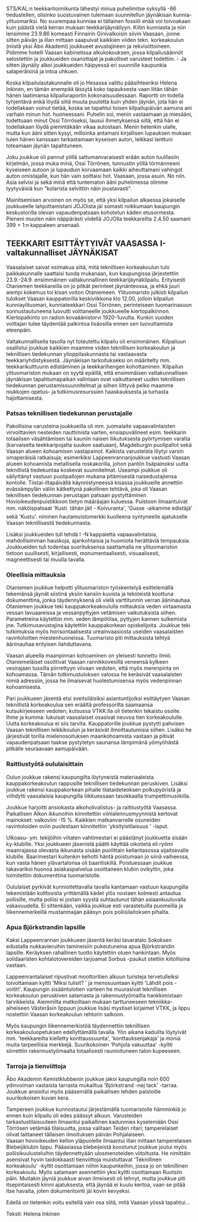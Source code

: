 STS/KAL:n teekkaritoimikunta lähestyi minua puhelimitse syksyllä -86 tiedustellen, olisinko suostuvainen tulemaan 
suunnitellun jäynäkisan kunnia-ylituomariksi. No suurempaa kunniaa ei tällainen fossiili enää voi toivoakaan kuin 
päästä vielä kerran mukaan teekkarijäynäilyyn. Kiitin kunniasta ja niin lensimme 23.9.86 komeasti Finnairin 
Ginivalkoisin siivin Vaasaan, jonne sitten päivän ja illan mittaan saapuivat kaikkien viiden tekn. korkeakoulun (niistä 
yksi Åbo Akademi) joukkueet avustajineen ja rekvisiittoineen. Pidimme hotelli Vaasan kabinetissa alkukokouksen, 
jossa kilpailusäännöt selostettiin ja joukkueiden osanottajat ja pakolliset varusteet todettiin. - Ja sitten jäynäily alkoi 
joukkueiden häipyessä eri suunnille kaupunkia salaperäisinä ja intoa uhkuen. 

Koska kilpailulautakunnalle oli jo Hesassa valittu pääsihteeriksi Helena Inkinen, en tämän enempää lässytä koko 
tapauksesta vaan liitän tähän hänen laatimansa kilpailuraportin kokonaisuudessaan. Raportti on todella tyhjentävä 
enkä löydä siitä muuta puutetta kuin yhden jäynän, jota hän ei todellakaan voinut tietää, koska se tapahtui toisen 
kilpailupäivän aamuna ani varhain minun hot. huoneessani. Puhelin soi, menin vastaamaan ja miesääni, todettuaan 
minut Ossi Törröseksi, lausui ihmetyksensä siitä, että hän ei todellakaan löydä pienintäkään vikaa autostaan. Menin 
tietenkin ulalle, mutta kun ääni sitten kysyi, milloinka antamani kirjallisen lupauksen mukaan tulen hänen kanssaan 
tarkastamaan kyseisen auton, leikkasi lanttuni toteamaan jäynän tapahtuneen.

Joku joukkue oli pannut yöllä sattumanvaraisesti erään auton tuulilasiin kirjelmän, jossa muka minä, Ossi Törrönen, 
tunnustin yöllä törmänneeni kyseiseen autoon ja lupauduin korvaamaan kaikki aiheuttamani vahingot auton 
omistajalle, kun hän vain soittaisi hot. Vaasaan, jossa asuin. No niin. Asia selvisi ja sekä minä että tuntematon ääni 
puhelimessa olimme tyytyväisiä kun "kolarista selvittiin näin joustavasti". 

Mainitsemisen arvoinen on myös se, että yksi kilpailun alkaessa jokaiselle joukkueelle lahjoittamistani JOJOista jäi 
somasti roikkumaan kaupungin keskustorilla olevan vapaudenpatsaan kohotetun käden etusormesta. Pieneni muuten 
näin näppärästi viidellä JOJOlla teekkareilta 2.4.50 saamani 399 + 1:n kappaleen arsenaali. 

## TEEKKARIT ESITTÄYTYIVÄT VAASASSA I-valtakunnalliset JÄYNÄKISAT 
Vaasalaiset saivat esimakua siitä, mitä teknillisen korkeakoulun tulo paikkakunnalle saattaisi tuoda mukanaan, kun 
kaupungissa järjestettiin 23.9.-24.9. ensimmäinen valtakunnallinen teekkarijäynäkilpailu. Erityisesti Otaniemen 
teekkareilla on jo pitkät perinteet jäynänteossa, ja ehkä juuri aiempi kokemus toi kisan voiton Otaniemeen. 
Ylituomaristo julkisti kilpailun tulokset Vaasan kauppatorilla keskiviikkona klo 12.00, jolloin kilpailun 
kunniaylituomari, kunniateekkari Ossi Törrönen, perinteiseen tuomarinasuun sonnustautuneena luovutti voittaneelle 
joukkueelle kiertopalkinnon. Kiertopalkinto on radion kovaäänistorvi 1920-1uvulta. Kunkin vuoden voittajan tulee 
täydentää palkintoa lisäosilla ennen sen luovuttamista eteenpäin.

Valtakunnallisella tasolla nyt toteutettu kilpailu oli ensimmäinen. Kilpailuun osallistui joukkue kaikkien maamme 
viiden teknillisen korkeakoulun ja teknillisen tiedekunnan ylioppilaskunnasta tai vastaavasta teekkariyhdistyksestä. 
Jäynäkisan tarkoitukseksi on määritelty mm. teekkarikulttuurin edistäminen ja teekkarihengen kohottaminen. 
Kilpailun ylituomariston mukaan on syytä epäillä, että ensimmäisen valtakunnallisen jäynäkisan tapahtumapaikan 
valintaan ovat vaikuttaneet uuden teknillisen tiedekunnan perustamissuunnitelmat ja siihen liittyvä pelko maamme 
niukkojen opetus- ja tutkimusresurssien haaskauksesta ja turhasta hajottamisesta. 

### Patsas teknillisen tiedekunnan perustajalle 
Pakollisina varusteina joukkueilla oli mm. juomalaite vapaavalintaisten virvoittavien nesteiden nauttimista varten, 
ensiapuvälineet esim. teekkarin totaalisen väsähtämisen tai kauniin naisen liikutuksesta pyörtymisen varalta 
(karvaiselta teekkaripojalta suukon saatuaan), Magdeburgin puolipallot sekä Vaasan alueen kohoamisen vastapainot. 
Kaikista varusteista löytyi varsin omaperäisiä ratkaisuja; esimerkiksi Lappeenrannanjoukkue vastusti Vaasan alueen 
kohoamista metallisella roskakorilla, johon pantiin lisäpainoksi uutta teknillistä tiedekuntaa koskevat suunnitelmat. 
Useampi joukkue oli säilyttänyt vastuun puolipallojen mukana pitämisestä naisedustajiensa kontolle. 
Tiistai-iltapäivällä käynnistyneessä kisassa joukkueille annettiin evässämpylän väliin kätkettynä pakollinen tehtävä, 
joka oli Vaasan teknillisen tiedekunnan perustajan patsaan pystyttäminen Hovioikeudenpuistikkoon tietyn määräajan 
kuluessa. Puistoon ilmaantuivat mm. näköispatsaat 'Kusti  tähän jäit - Koivuranta', 'Gusse -aikamme edistäjä' sekä 
'Kustu'. niminen hautamuistomerkki kuolleena syntyneelle ajatukselle Vaasan teknillisestä tiedekunnasta. 

Lisäksi joukkueiden tuli tehdä I -N kappaletta vapaavalintaisia, mahdollisimman hauskoja, ajankohtaisia ja huomiota 
herättäviä tempauksia. Joukkueiden tuli todentaa suorituksensa saattamalla ne ylituomariston tietoon suullisesti, 
kirjallisesti, monumentaalisesti, visuaalisesti, magneettisesti tai muulla tavalla. 

### Oleellisia mittauksia

Otaniemen joukkue helpotti ylituomariston työskentelyä esittelemällä tekemänsä jäynät siistinä 
yksiin kansiin kuvista ja teksteistä koottuna dokumenttina, jonka täydennyksenä oli vielä varttitunnin verran 
ääninauhaa. Otaniemen joukkue teki kauppakorkeakoululla mittauksia veden virtaamasta vessan lavuaareissa ja 
vessanpyttyjen vetämisen vaikutuksista siihen. Parametreina käytettiin mm. veden lämpötilaa, pyttyjen kannen 
sulkemista jne. Tutkimusavustajina käytettiin kauppakorkean opiskelijoita. Joukkue teki tutkimuksia myös 
horisontaalisesta ureainvaasiosta useiden vaasalaisten ravintoloitten miestenhuoneissa. Tuomaristo piti mittauksista 
tehtyä ääninauhaa erityisen ilahduttavana. 

Vaasan alueella maanpinnan kohoaminen on yleisesti tunnettu ilmiö. Otaniemeläiset osoittivat Vaasan 
rannikkovesillä veneensä kylkeen vesirajaan tussilla piirrettyyn viivaan vedoten, että myös merenpinta on 
kohoamassa. Tämän tutkimustuloksen valossa he keräsivät vaasalaisten nimiä adressiin, jossa he ilmaisevat 
huolestumisensa myös vedenpinnan kohoamisesta. 

Pari joukkueen jäsentä etsi sveitsiläisiksi asiantuntijoiksi esittäytyen Vaasan teknillistä korkeakoulua sen eräältä 
professorilta saamaansa kutsukirjeeseen vedoten; kutsussa VTKK:lla oli tietenkin tekaistu osoite. Ihme ja kumma: 
lukuisat vaasalaiset osasivat neuvoa tien korkeakoululle. Uutta korkeakoulua ei siis tarvita. Kauppatorille joukkue 
pystytti pahvisen Vaasan teknillisen leikkikoulun ja keräsivät ilmoittautumisia siihen. Lisäksi he järjestivät torilla 
mielenosoituksen maankohoamista vastaan ja pitivät vapaudenpatsaan taakse pystytetyn saunansa lämpimänä 
yömyöhästä pitkälle seuraavaan aamupäivään. 

### Raittiustyötä oululaisittain
 
Oulun joukkue rakensi kaupungilta löytyneistä materiaaleista kauppakorkeakoulun rappusille teknillisen tiedekunnan 
peruskiven. Lisäksi joukkue rakensi kauppakorkean pihalle tilataideteoksen polkupyöristä ja viihdytti vaasalaisia 
kaupungilla liikkuessaan tasokkaalla trumpettimusiikilla. 

Joukkue harjoitti ansiokasta alkoholivalistus- ja raittiustyötä Vaasassa. Paikallisen Alkon ikkunoihin kiinnitettiin 
viinialennusmyynnistä kertovat mainokset: valkoviini -15 %. Kaikkien matkanvarrelle osuneiden ravintoloiden oviin 
puolestaan kiinnitettiin 'yksityistilaisuus ' -laput. 

Ulkoasu- ym. tekijöihin viitaten vahtimestari ei päästänyt joukkuetta sisään ky-klubille. Yksi joukkueen jäsenistä 
päätti käyttää oikotietä eli ryömi maanrajassa olevasta ikkunasta sisään puolittain kellaritasossa sijaitsevalle klubille. 
Baarimestari kuitenkin kehotti häntä poistumaan jo siinä vaiheessa, kun vasta hänen ylävartalonsa oli baaritiskillä. 
Poistuessaan joukkue takavarikoi huonoa asiakaspalvelua osoittaneen klubin ovikyltin, joka toimitettiin dokumenttina 
tuomaristolle. 

Oululaiset pyrkivät kunnioitettavalla tavalla kantamaan vastuun kaupungilla tekemistään kolttosista yrittämällä kädet 
ylös nostaen kolmesti antautua poliisille, mutta poliisi ei jostain syystä suhtautunut tähän asiaankuuluvalla 
vakavuudella. Ei sittenkään, vaikka joukkue esti varastetuilla puomeilla ja liikennemerkeillä mustanmaijan pääsyn 
pois poliisilaitoksen pihalta. 

### Apua Björkstrandin lapsille 

Kaksi Lappeenrannan joukkueen jäsentä keräsi tavaratalo Sokoksen edustalla nukkavieruihin tamineisiin 
pukeutuneina apua Björkstrandin lapsille. Keräyksen rahallinen tuotto käytettiin oluen hankintaan. Myös solidaaristen 
kohtalotovereiden tarjoamat Sorbus -paukut otettiin kiitollisina vastaan. 

Lappeenrantalaiset ripustivat moottoritien alkuun turisteja tervetulleiksi toivottamaan kyltti 'Miksi tulisit? ' ja 
menosuuntaan kyltti 'Lähdit pois -voitit!'. Kaupungin sisääntulotien varteen he muurasivat teknillisen korkeakoulun 
peruskiven satamasta ja rakennustyömailta hankkimistaan tarvikkeista. Aiemmilta matkoiltaan mukaan tarttuneeseen 
tekniikka-aiheiseen Västeråsin lippuun joukkue lisäsi mystiset kirjaimet VTKK, ja lippu nostettiin Vaasan 
korkeakoulun rehtorin salkoon. 

Myös kaupungin liikennemerkistöä täydennettiin teknillisen korkeakouluopetuksen edellyttämällä tavalla. Yön 
aikana kaduilta löytyivät mm. 'teekkareilta kielletty konttaussuunta', 'konttauksenjakaja' ja monia muita tarpeellisia 
merkkejä. Suurikokoinen 'Pohjola vakuuttaa' -kyltti siirrettiin rakennustyömaalta totaalisesti raunioituneen talon 
kupeeseen.

### Tarroja ja tienviittoja 

Åbo Akademin Kemistklubbenin joukkue jakoi kaupungilla noin 600 ydinvoiman vastaista tarrasta mukailtua 
'Björkstrand -nej tack' -tarraa. Joukkue ansioitui myös pääsemällä paikallisen lehden palstoille suurikokoisen kuvan 
kera. 

Tampereen joukkue kunnostautui järjestämällä tuomaristolle hämminkiä jo ennen kuin kilpailu oli edes päässyt 
alkuun. Varusteiden tarkastustilaisuuteen ilmaantui paikallinen kadunmies kyselemään Ossi Törrösen vetämää 
tilaisuutta, jossa valitaan Teiden ritari; tamperelaiset olivat laittaneet tällaisen ilmoituksen päivän Pohjalaiseen.  
Vaasan hovioikeuden kellon yläpuolelle ilmaantui illan mittaan tamperelaisen Blebeijiklubin lippu. Pääasiassa 
blebeijeistä koostunut joukkue joutui myös poliisikuulusteluihin täydennettyään ulosmenoteiden viitoitusta. He 
nimittäin asensivat hyvin taidokkaasti tienviittoja muistuttavat 'Teknillinen korkeakoulu' -kyltit osoittamaan niihin 
kaupunkeihin, jossa jo on teknillinen korkeakoulu. Myös satamaan asennettiin yksi kyltti osoittamaan Ruotsiin päin. 
Muitakin jäyniä joukkue aivan ilmeisesti oli tehnyt, mutta joukkue piti itsepintaisesti kiinni ajatuksesta, että jäynää ei 
kuulu kertoa, vaan se pitää itse havaita, joten dokumentointi jäi kovin kevyeksi.

Edellä on tietenkin voitu esitellä vain osa siitä, mitä Vaasan yössä tapahtui... 

Teksti: Helena Inkinen